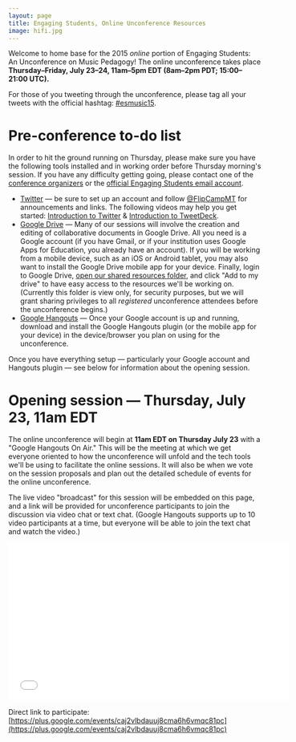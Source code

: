 ```yaml
---
layout: page
title: Engaging Students, Online Unconference Resources
image: hifi.jpg
---
```


Welcome to home base for the 2015 *online* portion of Engaging Students: An Unconference on Music Pedagogy! The online unconference takes place **Thursday–Friday, July 23–24, 11am–5pm EDT (8am–2pm PDT; 15:00–21:00 UTC).** 

For those of you tweeting through the unconference, please tag all your tweets with the official hashtag: [#esmusic15](https://twitter.com/search?q=%23esmusic15&src=typd&vertical=default&f=tweets).


# Pre-conference to-do list

In order to hit the ground running on Thursday, please make sure you have the following tools installed and in working order before Thursday morning's session. If you have any difficulty getting going, please contact one of the [conference organizers](https://flipcampmt.wordpress.com/organizers/) or the [official Engaging Students email account](mailto:flipcampmt@gmail.com).

- [Twitter](http://twitter.com) — be sure to set up an account and follow [@FlipCampMT](http://twitter.com/flipcampmt) for announcements and links. The following videos may help you get started: [Introduction to Twitter](https://vimeo.com/133696253) & [Introduction to TweetDeck](https://vimeo.com/133696254).  
- [Google Drive](http://drive.google.com) — Many of our sessions will involve the creation and editing of collaborative documents in Google Drive. All you need is a Google account (if you have Gmail, or if your institution uses Google Apps for Education, you already have an account). If you will be working from a mobile device, such as an iOS or Android tablet, you may also want to install the Google Drive mobile app for your device. Finally, login to Google Drive, [open our shared resources folder](https://drive.google.com/folderview?id=0B4yHG56u9Tu6fi1GSWhOMWNackwtRkkxRVNoaWpFR1FLbThJTElZUzZqX0V4LXZ1Vk9kTWs&usp=sharing), and click "Add to my drive" to have easy access to the resources we'll be working on. (Currently this folder is view only, for security purposes, but we will grant sharing privileges to all *registered* unconference attendees before the unconference begins.)  
- [Google Hangouts](https://www.google.com/tools/dlpage/hangoutplugin) — Once your Google account is up and running, download and install the Google Hangouts plugin (or the mobile app for your device) in the device/browser you plan on using for the unconference. 

Once you have everything setup — particularly your Google account and Hangouts plugin — see below for information about the opening session.


# Opening session — Thursday, July 23, 11am EDT

The online unconference will begin at **11am EDT on Thursday July 23** with a "Google Hangouts On Air." This will be the meeting at which we get everyone oriented to how the unconference will unfold and the tech tools we'll be using to facilitate the online sessions. It will also be when we vote on the session proposals and plan out the detailed schedule of events for the online unconference.

The live video "broadcast" for this session will be embedded on this page, and a link will be provided for unconference participants to join the discussion via video chat or text chat. (Google Hangouts supports up to 10 video participants at a time, but everyone will be able to join the text chat and watch the video.)

<iframe width="560" height="315" src="//www.youtube.com/embed/OlZ9wxH3lk8" frameborder="0" allowfullscreen></iframe>

Direct link to participate: [https://plus.google.com/events/caj2vlbdauuj8cma6h6vmqc81pc](https://plus.google.com/events/caj2vlbdauuj8cma6h6vmqc81pc)